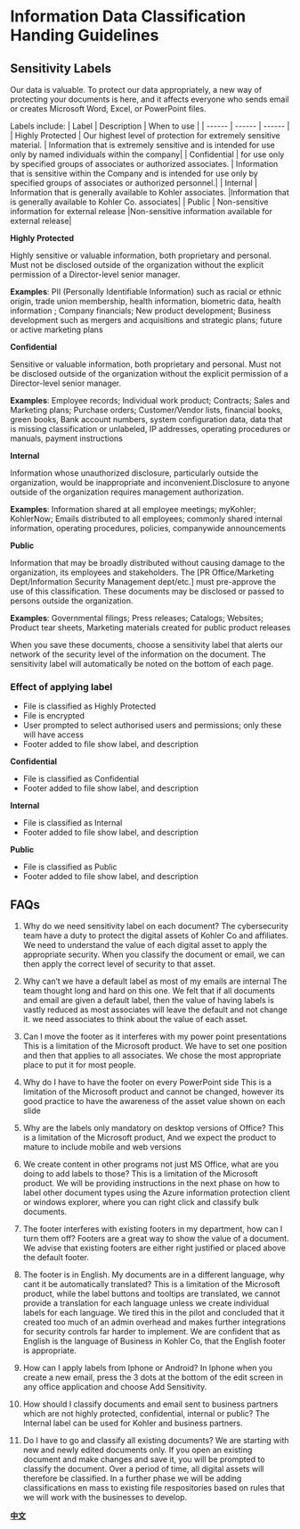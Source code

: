 # Information Data Classification Handing Guidelines
 ## Sensitivity Labels
Our data is valuable. To protect our data appropriately, a new way of protecting your documents is here, and it affects everyone who sends email or creates Microsoft Word, Excel, or PowerPoint files.

Labels include:
| Label | Description | When to use |
| ------ | ------ | ------ |
| Highly Protected | Our highest level of protection for extremely sensitive material. | Information that is extremely sensitive and is intended for use only by named individuals within the company|
| Confidential | for use only by specified groups of associates or authorized associates. | Information that is sensitive within the Company and is intended for use only by specified groups of associates or authorized personnel.|
| Internal | Information that is generally available to Kohler associates. |Information that is generally available to Kohler Co. associates|
| Public | Non-sensitive information for external release |Non-sensitive information available for external release|

**Highly Protected**

Highly sensitive or valuable information, both proprietary and personal.  Must not be disclosed outside of the organization without the explicit permission of a Director-level senior manager.

**Examples**: PII (Personally Identifiable Information) such as racial or ethnic origin, trade union membership, health information, biometric data, health information ; Company financials; New product development; Business development such as mergers and acquisitions and strategic plans; future or active marketing plans

**Confidential** 

Sensitive or valuable information, both proprietary and personal.  Must not be disclosed outside of the organization without the explicit permission of a Director-level senior manager.

**Examples**: Employee records; Individual work product; Contracts; Sales and Marketing plans; Purchase orders; Customer/Vendor lists, financial books, green books, Bank account numbers, system configuration data, data that is missing classification or unlabeled, IP addresses, operating procedures or manuals, payment instructions

**Internal** 

Information whose unauthorized disclosure, particularly outside the organization, would be inappropriate and inconvenient.Disclosure to anyone outside of the organization requires management authorization.

**Examples**: Information shared at all employee meetings; myKohler; KohlerNow; Emails distributed to all employees; commonly shared internal information, operating procedures, policies, companywide announcements

**Public** 

Information that may be broadly distributed without causing damage to the organization, its employees and stakeholders.  The [PR Office/Marketing Dept/Information Security Management dept/etc.] must pre-approve the use of this classification.  These documents may be disclosed or passed to persons outside the organization.  

**Examples**: Governmental filings; Press releases; Catalogs; Websites; Product tear sheets, Marketing materials created for public product releases

When you save these documents, choose a sensitivity label that alerts our network of the security level of the information on the document. The sensitivity label will automatically be noted on the bottom of each page.

### Effect of applying label

- File is classified as Highly Protected
- File is encrypted
- User prompted to select authorised users and permissions; only these will have access
- Footer added to file show label, and description

 **Confidential** 
 
-	File is classified as Confidential
-	Footer added to file show label, and description

 **Internal** 
 
- File is classified as Internal
- Footer added to file show label, and description

**Public** 

- File is classified as Public
- Footer added to file show label, and description

## FAQs

1. Why do we need sensitivity label on each document?
The cybersecurity team have a duty to protect the digital assets of Kohler Co and affiliates.  We need to understand the value of each digital asset to apply the appropriate security.  When you classify the document or email, we can then apply the correct level of security to that asset.  

2.	Why can’t we have a default label as most of my emails are internal
The team thought long and hard on this one.  We felt that if all documents and email are given a default label, then the value of having labels is vastly reduced as most associates will leave the default and not change it.  we need associates to think about the value of each asset.  

3.	Can I move the footer as it interferes with my power point presentations
This is a limitation of the Microsoft product.  We have to set one position and then that applies to all associates.  We chose the most appropriate place to put it for most people.  

4.	Why do I have to have the footer on every PowerPoint side
This is a limitation of the Microsoft product and cannot be changed, however its good practice to have the awareness of the asset value shown on each slide
5.	Why are the labels only mandatory on desktop versions of Office?
This is a limitation of the Microsoft product, And we expect the product to mature to include mobile and web versions

6.	We create content in other programs not just MS Office, what are you doing to add labels to those?
This is a limitation of the Microsoft product.  We will be providing instructions in the next phase on how to label other document types using the Azure information protection client or windows explorer, where you can right click and classify bulk documents.  
7.	The footer interferes with existing footers in my department, how can I turn them off?
Footers are a great way to show the value of a document.  We advise that existing footers are either right justified or placed above the default footer.  

8.	The footer is in English.  My documents are in a different language, why cant it be automatically translated?
This is a limitation of the Microsoft product, while the label buttons and tooltips are translated, we cannot provide a translation for each language unless we create individual labels for each language.  We tired this in the pilot and concluded that it created too much of an admin overhead and makes further integrations for security controls far harder to implement.  We are confident that as English is the language of Business in Kohler Co, that the English footer is appropriate. 

9.	How can I apply labels from Iphone or Android?
In Iphone when you create a new email, press the 3 dots at the bottom of the edit screen in any office application and choose Add Sensitivity. 

10.	How should I classify documents and email sent to business partners which are not highly protected, confidential, internal or public? 
The Internal label can be used for Kohler and business partners.  

11.	Do I have to go and classify all existing documents?
We are starting with new and newly edited documents only.  If you open an existing document and make changes and save it, you will be prompted to classify the document.  Over a period of time, all digital assets will therefore be classified.  In a further phase we will be adding classifications en mass to existing file respositories based on rules that we will work with the businesses to develop.  

[**中文**](https://mp.weixin.qq.com/s?__biz=MzA5NzYzNjMyMw==&mid=2649511410&idx=1&sn=f2cf4fd07f5a276f86d3f83a944c2bcb&chksm=88852f7ebff2a668648a49b155403387ac95cd033e0b53d84d7afd7effd2cc12c4cef870a966&token=1252481363&lang=zh_CN#rd)
